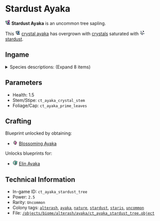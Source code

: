 # Stardust Ayaka

<img src="https://raw.githubusercontent.com/Ceterai/Enternia/main/objects/biome/alterash/ayaka/ct_ayaka_stardust_tree.png" alt="Stardust Ayaka icon" loading="lazy" height=16px width="auto" /> **Stardust Ayaka** is an uncommon tree sapling.

This <img src="https://raw.githubusercontent.com/Ceterai/Enternia/main/objects/biome/alterash/ayaka/ct_ayaka_crystal_tree.png" alt="Crystal Ayaka icon" loading="lazy" height=16px width="auto" /> [crystal ayaka](https://ceterai.github.io/MyEnternia/Wiki/CrystalAyaka) has overgrown with [crystals](https://ceterai.github.io/MyEnternia/Wiki/Tags/Crystal) saturated with <img src="https://raw.githubusercontent.com/Ceterai/Enternia/main/items/generic/crafting/ct_stardust.png" alt="Stardust icon" loading="lazy" height=16px width="auto" /> [stardust](https://ceterai.github.io/MyEnternia/Wiki/Stardust).

## Ingame

<details><summary>Species descriptions: (Expand 8 items)</summary>

- Alta: This chamber contains a sapling of a staris ayaka. What color will it be?
- Apex: I can plant this to grow a tree.
- Avian: I can grow a tree by planting this sapling.
- Floran: Floran plant cute sssapling, grow big bad evil tree!
- Glitch: Wonder. Planting this sapling allows me to grow life.
- Human: This sapling will grow into a tree.
- Hylotl: Such wondrous life, springing forth from the tiniest shoot. Sigh.
- Novakid: It'll grow into a big tree if I plant it.

</details>

## Parameters

- Health: 1.5  
- Stem/Stipe: `ct_ayaka_crystal_stem`
- Foliage/Cap: `ct_ayaka_prime_leaves`

## Crafting

Blueprint unlocked by obtaining:

- <img src="https://raw.githubusercontent.com/Ceterai/Enternia/main/objects/biome/alterash/ayaka/ct_ayaka_blossom_tree.png" alt="Blossoming Ayaka icon" loading="lazy" height=16px width="auto" /> [Blossoming Ayaka](https://ceterai.github.io/MyEnternia/Wiki/BlossomingAyaka)

Unlocks blueprints for:

- <img src="https://raw.githubusercontent.com/Ceterai/Enternia/main/objects/biome/alterash/ayaka/ct_ayaka_elin_tree.png" alt="Elin Ayaka icon" loading="lazy" height=16px width="auto" /> [Elin Ayaka](https://ceterai.github.io/MyEnternia/Wiki/ElinAyaka)

## Technical Information

- In-game ID: `ct_ayaka_stardust_tree`
- Power: `2.5`
- Rarity: `Uncommon`
- Colony tags: [`alterash`](https://ceterai.github.io/MyEnternia/Wiki/Tags/Alterash), [`ayaka`](https://ceterai.github.io/MyEnternia/Wiki/Tags/Ayaka), [`nature`](https://ceterai.github.io/MyEnternia/Wiki/Tags/Nature), [`stardust`](https://ceterai.github.io/MyEnternia/Wiki/Tags/Stardust), [`staris`](https://ceterai.github.io/MyEnternia/Wiki/Tags/Staris), [`uncommon`](https://ceterai.github.io/MyEnternia/Wiki/Tags/Uncommon)
- File: [`/objects/biome/alterash/ayaka/ct_ayaka_stardust_tree.object`](https://github.com/Ceterai/Enternia/blob/main/objects/biome/alterash/ayaka/ct_ayaka_stardust_tree.object)
